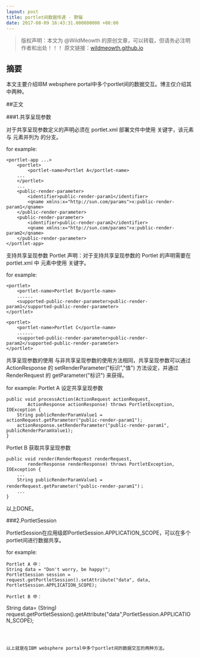```yaml
---
layout: post
title: portlet间数据传递 - 野猫
date: 2017-08-09 16:43:31.000000000 +08:00
---
```


>版权声明：本文为 @WildMeowth
的原创文章，可以转载，但请务必注明作者和出处！！！
原文链接：[wildmeowth.github.io](http://wildmeowth.github.io/2017/11/portlet-data-transfer/)

## 摘要

本文主要介绍IBM websphere portal中多个portlet间的数据交互。博主仅介绍其中两种。

##正文

###1.共享呈现参数

对于共享呈现参数定义的声明必须在 portlet.xml 部署文件中使用 <public-render-parameter> 关键字，该元素与 <portlet> 元素并列为 <portlet-app> 的分支。

for example:
```
<portlet-app ...>
    <portlet>
        <portlet-name>Portlet A</portlet-name>
    ...
    </portlet>
    ...
	<public-render-parameter>
        <identifier>public-render-param1</identifier>
        <qname xmlns:x="http://sun.com/params">x:public-render-param1</qname>
    </public-render-parameter>
    <public-render-parameter>
        <identifier>public-render-param2</identifier>
        <qname xmlns:x="http://sun.com/params">x:public-render-param2</qname>
    </public-render-parameter>
</portlet-app>
```

支持共享呈现参数 Portlet 声明：对于支持共享呈现参数的 Portlet 的声明需要在 portlet.xml 中 <portlet> 元素中使用 <supported-public-render-parameter> 关键字。

for example:
```
<portlet>
    <portlet-name>Portlet B</portle-name>
    ......
    <supported-public-render-parameter>public-render-param1</supported-public-render-parameter>
</portlet>    
 
<portlet>
    <portlet-name>Portlet C</portle-name>
    ......
    <supported-public-render-parameter>public-render-param2</supported-public-render-parameter>
</portlet>
```


共享呈现参数的使用
与非共享呈现参数的使用方法相同，共享呈现参数可以通过 ActionResponse 的 setRenderParameter("标识","值") 方法设定，并通过 RenderRequest 的 getParameter("标识") 来获得。

for example:
Portlet A 设定共享呈现参数
```
public void processAction(ActionRequest actionRequest,
        ActionResponse actionResponse) throws PortletException, IOException {
    String publicRenderParamValue1 = actionRequest.getParameter("public-render-param1");
    actionResponse.setRenderParameter("public-render-param1", publicRenderParamValue1);
}
```

Portlet B 获取共享呈现参数
```
public void render(RenderRequest renderRequest,
        renderResponse renderResponse) throws PortletException, IOException {
    ...
    String publicRenderParamValue1 = renderRequest.getParameter("public-render-param1")；
    ...
}
```

以上DONE。

###2.PortletSession

PortletSession在应用级即PortletSession.APPLICATION_SCOPE，可以在多个portlet间进行数据共享。

for example:
```
Portlet A 中：
String data = "Don't worry, be happy!";
PortletSession session = request.getPortletSession().setAttribute("data", data, PortletSession.APPLICATION_SCOPE);

Portlet B 中：
```
String data= (String) request.getPortletSession().getAttribute("data",PortletSession.APPLICATION_SCOPE);
```



以上就是在IBM websphere portal中多个portlet间的数据交互的两种方法。


